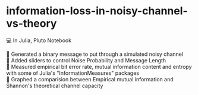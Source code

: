 # information-loss-in-noisy-channel-vs-theory

💻 In Julia, Pluto Notebook <br>

📌 Generated a binary message to put through a simulated noisy channel <br>
📌 Added sliders to control Noise Probability and Message Length <br>
📌 Measured empirical bit error rate, mutual information content and entropy with some of Julia's "InformationMeasures" packages <br>
📌 Graphed a comparision between Empirical mutual information and Shannon's theoretical channel capacity <br>
